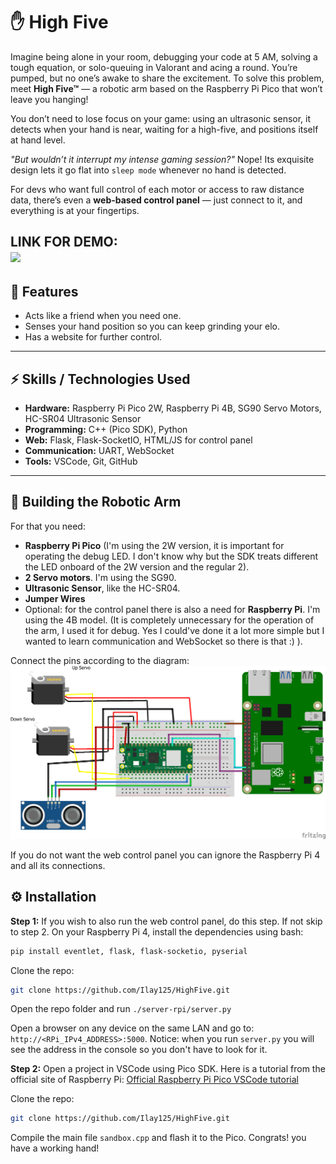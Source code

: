 # ✋ High Five

Imagine being alone in your room, debugging your code at 5 AM, solving a tough equation, or solo-queuing in Valorant and acing a round. You’re pumped, but no one’s awake to share the excitement. To solve this problem, meet **High Five™** — a robotic arm based on the Raspberry Pi Pico that won’t leave you hanging!

You don’t need to lose focus on your game: using an ultrasonic sensor, it detects when your hand is near, waiting for a high-five, and positions itself at hand level.

_"But wouldn’t it interrupt my intense gaming session?"_ Nope! Its exquisite design lets it go flat into `sleep mode`  whenever no hand is detected.

For devs who want full control of each motor or access to raw distance data, there’s even a **web-based control panel** — just connect to it, and everything is at your fingertips.

**LINK FOR DEMO:** <br />
<a href="https://www.youtube.com/watch?v=fgNwqBOAN3E">
  <img src="https://img.youtube.com/vi/fgNwqBOAN3E/maxresdefault.jpg" width="480">
</a>
---

## 🚀 Features
- Acts like a friend when you need one.
- Senses your hand position so you can keep grinding your elo.
- Has a website for further control.
---
## ⚡ Skills / Technologies Used
- **Hardware:** Raspberry Pi Pico 2W, Raspberry Pi 4B, SG90 Servo Motors, HC-SR04 Ultrasonic Sensor  
- **Programming:** C++ (Pico SDK), Python  
- **Web:** Flask, Flask-SocketIO, HTML/JS for control panel  
- **Communication:** UART, WebSocket  
- **Tools:** VSCode, Git, GitHub
---
## 🔨 Building the Robotic Arm
For that you need:
- **Raspberry Pi Pico** (I'm using the 2W version, it is important for operating the debug LED. I don't know why but the SDK treats different the LED onboard of the 2W version and the regular 2).
- **2 Servo motors**. I'm using the SG90.
- **Ultrasonic Sensor**, like the HC-SR04.
- **Jumper Wires**
- Optional: for the control panel there is also a need for **Raspberry Pi**. I'm using the 4B model. (It is completely unnecessary for the operation of the arm, I used it for debug. Yes I could've done it a lot more simple but I wanted to learn communication and WebSocket so there is that :) ).

Connect the pins according to the diagram:
![Wiring Diagram](assets/highfive_wiring.png)

If you do not want the web control panel you can ignore the Raspberry Pi 4 and all its connections.
## ⚙️ Installation
**Step 1:**
 If you wish to also run the web control panel, do this step. If not skip to step 2.
On your Raspberry Pi 4, install the dependencies using bash:

```bash
pip install eventlet, flask, flask-socketio, pyserial
```
Clone the repo:
```bash
git clone https://github.com/Ilay125/HighFive.git
```
Open the repo folder and run `./server-rpi/server.py`

Open a browser on any device on the same LAN and go to: `http://<RPi_IPv4_ADDRESS>:5000`. 
Notice: when you run `server.py` you will see the address in the console so you don't have to look for it.

**Step 2:**
Open a project in VSCode using Pico SDK. Here is a tutorial from the official site of Raspberry Pi:
[Official Raspberry Pi Pico VSCode tutorial](https://www.raspberrypi.com/news/get-started-with-raspberry-pi-pico-series-and-vs-code/)


Clone the repo:

```bash
git clone https://github.com/Ilay125/HighFive.git
```
Compile the main file ```sandbox.cpp``` and flash it to the Pico.
Congrats! you have a working hand!